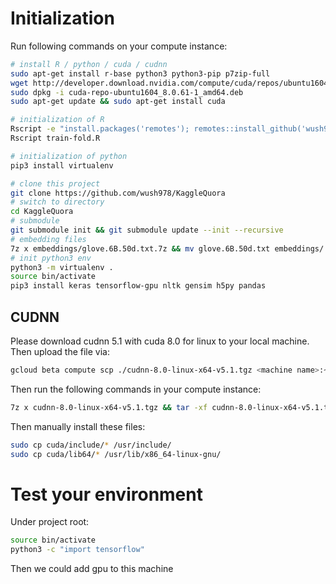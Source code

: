 # Initialization

Run following commands on your compute instance:

```sh
# install R / python / cuda / cudnn
sudo apt-get install r-base python3 python3-pip p7zip-full
wget http://developer.download.nvidia.com/compute/cuda/repos/ubuntu1604/x86_64/cuda-repo-ubuntu1604_8.0.61-1_amd64.deb
sudo dpkg -i cuda-repo-ubuntu1604_8.0.61-1_amd64.deb
sudo apt-get update && sudo apt-get install cuda

# initialization of R
Rscript -e "install.packages('remotes'); remotes::install_github('wush978/pvm'); pvm::import.packages()"
Rscript train-fold.R

# initialization of python
pip3 install virtualenv

# clone this project
git clone https://github.com/wush978/KaggleQuora
# switch to directory
cd KaggleQuora
# submodule
git submodule init && git submodule update --init --recursive
# embedding files
7z x embeddings/glove.6B.50d.txt.7z && mv glove.6B.50d.txt embeddings/
# init python3 env
python3 -m virtualenv .
source bin/activate
pip3 install keras tensorflow-gpu nltk gensim h5py pandas
```

## CUDNN

Please download cudnn 5.1 with cuda 8.0 for linux to your local machine. Then upload the file via:

```sh
gcloud beta compute scp ./cudnn-8.0-linux-x64-v5.1.tgz <machine name>:~/
```

Then run the following commands in your compute instance:

```sh
7z x cudnn-8.0-linux-x64-v5.1.tgz && tar -xf cudnn-8.0-linux-x64-v5.1.tar
```

Then manually install these files:

```sh
sudo cp cuda/include/* /usr/include/
sudo cp cuda/lib64/* /usr/lib/x86_64-linux-gnu/
```

# Test your environment

Under project root:

```sh
source bin/activate
python3 -c "import tensorflow"
```

Then we could add gpu to this machine
